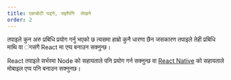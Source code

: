 ```yaml
---
title: एकचोटी पढ्ने, जहाँपनि  लेखने
order: 2
---
```


तपाइले कुन अरु प्रबिधि प्रयोग गर्नु भएको छ त्यसमा हाम्रो कुनै धारणा छैन जसकारण तपाइले तेही प्रबिधि माथि वा   ंगसंगै React मा एप्प  बनाउन सक्नुन्छ।

React तपाइले सर्भरमा Node को सहायताले पनि प्रयोग गर्न सक्नुन्छ वा [React Native](https://facebook.github.io/react-native/) को सहायताले मोबाइल एप्प पनि बनाउन सक्नुनछ।
